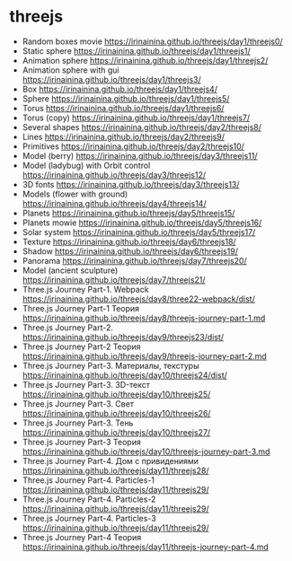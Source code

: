 # threejs

- Random boxes movie https://irinainina.github.io/threejs/day1/threejs0/
- Static sphere https://irinainina.github.io/threejs/day1/threejs1/
- Animation sphere https://irinainina.github.io/threejs/day1/threejs2/
- Animation sphere with gui https://irinainina.github.io/threejs/day1/threejs3/
- Box https://irinainina.github.io/threejs/day1/threejs4/
- Sphere https://irinainina.github.io/threejs/day1/threejs5/
- Torus https://irinainina.github.io/threejs/day1/threejs6/
- Torus (copy) https://irinainina.github.io/threejs/day1/threejs7/
- Several shapes https://irinainina.github.io/threejs/day2/threejs8/
- Lines https://irinainina.github.io/threejs/day2/threejs9/
- Primitives https://irinainina.github.io/threejs/day2/threejs10/
- Model (berry) https://irinainina.github.io/threejs/day3/threejs11/
- Model (ladybug) with Orbit control https://irinainina.github.io/threejs/day3/threejs12/
- 3D fonts https://irinainina.github.io/threejs/day3/threejs13/
- Models (flower with ground) https://irinainina.github.io/threejs/day4/threejs14/
- Planets https://irinainina.github.io/threejs/day5/threejs15/
- Planets mowie https://irinainina.github.io/threejs/day5/threejs16/
- Solar system https://irinainina.github.io/threejs/day5/threejs17/
- Texture https://irinainina.github.io/threejs/day6/threejs18/
- Shadow https://irinainina.github.io/threejs/day6/threejs19/
- Panorama https://irinainina.github.io/threejs/day7/threejs20/
- Model (ancient sculpture) https://irinainina.github.io/threejs/day7/threejs21/
- Three.js Journey Part-1. Webpack https://irinainina.github.io/threejs/day8/three22-webpack/dist/
- Three.js Journey Part-1 Теория https://irinainina.github.io/threejs/day8/threejs-journey-part-1.md
- Three.js Journey Part-2. https://irinainina.github.io/threejs/day9/threejs23/dist/
- Three.js Journey Part-2 Теория https://irinainina.github.io/threejs/day9/threejs-journey-part-2.md
- Three.js Journey Part-3. Материалы, текстуры https://irinainina.github.io/threejs/day10/threejs24/dist/
- Three.js Journey Part-3. 3D-текст https://irinainina.github.io/threejs/day10/threejs25/
- Three.js Journey Part-3. Свет https://irinainina.github.io/threejs/day10/threejs26/
- Three.js Journey Part-3. Тень https://irinainina.github.io/threejs/day10/threejs27/
- Three.js Journey Part-3 Теория https://irinainina.github.io/threejs/day10/threejs-journey-part-3.md
- Three.js Journey Part-4. Дом с привидениями https://irinainina.github.io/threejs/day11/threejs28/
- Three.js Journey Part-4. Particles-1 https://irinainina.github.io/threejs/day11/threejs29/
- Three.js Journey Part-4. Particles-2 https://irinainina.github.io/threejs/day11/threejs29/
- Three.js Journey Part-4. Particles-3 https://irinainina.github.io/threejs/day11/threejs29/
- Three.js Journey Part-4 Теория https://irinainina.github.io/threejs/day11/threejs-journey-part-4.md